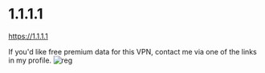# 1.1.1.1
https://1.1.1.1

If you'd like free premium data for this VPN, contact me via one of the links in my profile.
![reg](https://user-images.githubusercontent.com/89823371/213040742-c93ed511-e5bb-4aad-8c14-e4aa5c2d49da.png)
